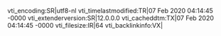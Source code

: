 vti_encoding:SR|utf8-nl
vti_timelastmodified:TR|07 Feb 2020 04:14:45 -0000
vti_extenderversion:SR|12.0.0.0
vti_cacheddtm:TX|07 Feb 2020 04:14:45 -0000
vti_filesize:IR|64
vti_backlinkinfo:VX|
